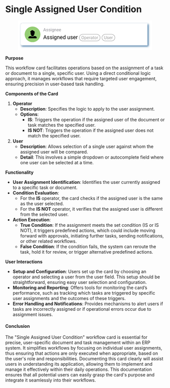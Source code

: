 # Single Assigned User Condition

<figure><img src="../../../.gitbook/assets/userlmn_77e991cee96598023f9a3ac7ad230e50.png" alt=""><figcaption></figcaption></figure>

**Purpose**

This workflow card facilitates operations based on the assignment of a task or document to a single, specific user. Using a direct conditional logic approach, it manages workflows that require targeted user engagement, ensuring precision in user-based task handling.

**Components of the Card**

1. **Operator**
   * **Description**: Specifies the logic to apply to the user assignment.
   * **Options**:
     * **IS**: Triggers the operation if the assigned user of the document or task matches the specified user.
     * **IS NOT**: Triggers the operation if the assigned user does not match the specified user.
2. **User**
   * **Description**: Allows selection of a single user against whom the assigned user will be compared.
   * **Detail**: This involves a simple dropdown or autocomplete field where one user can be selected at a time.

**Functionality**

* **User Assignment Identification**: Identifies the user currently assigned to a specific task or document.
* **Condition Evaluation**:
  * For the **IS** operator, the card checks if the assigned user is the same as the user selected.
  * For the **IS NOT** operator, it verifies that the assigned user is different from the selected user.
* **Action Execution**:
  * **True Condition**: If the assignment meets the set condition (IS or IS NOT), it triggers predefined actions, which could include moving forward with approvals, initiating further tasks, sending notifications, or other related workflows.
  * **False Condition**: If the condition fails, the system can reroute the task, hold it for review, or trigger alternative predefined actions.

**User Interactions**

* **Setup and Configuration**: Users set up the card by choosing an operator and selecting a user from the user field. This setup should be straightforward, ensuring easy user selection and configuration.
* **Monitoring and Reporting**: Offers tools for monitoring the card’s performance, such as tracking which tasks are triggered by specific user assignments and the outcomes of these triggers.
* **Error Handling and Notifications**: Provides mechanisms to alert users if tasks are incorrectly assigned or if operational errors occur due to assignment issues.

#### Conclusion

The "Single Assigned User Condition" workflow card is essential for precise, user-specific document and task management within an ERP system. It simplifies workflows by focusing on individual user assignments, thus ensuring that actions are only executed when appropriate, based on the user's role and responsibilities. Documenting this card clearly will assist users in understanding its application, allowing them to implement and manage it effectively within their daily operations. This documentation ensures that all potential users can easily grasp the card's purpose and integrate it seamlessly into their workflows.



